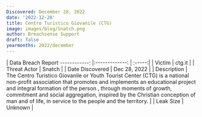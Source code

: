 ```yaml
---
Discovered: December 28, 2022
date: '2022-12-28'
title: Centro Turistico Giovanile (CTG)
image: images/blog/Snatch.png
author: Breachsense Support
draft: false
yearmonths: 2022/december
---
```



| Data Breach Report
------------:     |:-------------:    | :-----:|
| Victim      | ctg.it      | 
| Threat Actor      | Snatch      | 
| Date Discovered      | Dec 28, 2022      | 
| Description      | The Centro Turistico Giovanile or Youth Tourist Center (CTG) is a national non-profit association that promotes and implements an educational project and integral formation of the person , through moments of growth, commitment and social aggregation, inspired by the Christian conception of man and of life, in service to the people and the territory.      | 
| Leak Size      | Unknown      | 

